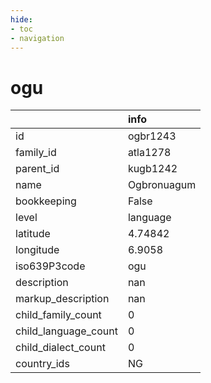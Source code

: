 ```yaml
---
hide:
- toc
- navigation
---
```

# ogu
|                      | info        |
|:---------------------|:------------|
| id                   | ogbr1243    |
| family_id            | atla1278    |
| parent_id            | kugb1242    |
| name                 | Ogbronuagum |
| bookkeeping          | False       |
| level                | language    |
| latitude             | 4.74842     |
| longitude            | 6.9058      |
| iso639P3code         | ogu         |
| description          | nan         |
| markup_description   | nan         |
| child_family_count   | 0           |
| child_language_count | 0           |
| child_dialect_count  | 0           |
| country_ids          | NG          |